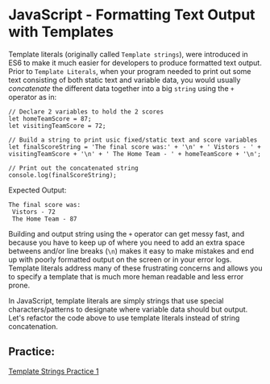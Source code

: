 # JavaScript - Formatting Text Output with Templates

Template literals (originally called `Template strings`), were introduced in ES6 to make it much easier for developers to produce formatted text output. Prior to `Template Literals`, when your program needed to print out some text consisting of both static text and variable data, you would usually *concatenate* the different data together into a big `string` using the `+` operator as in:

```
// Declare 2 variables to hold the 2 scores
let homeTeamScore = 87;
let visitingTeamScore = 72;

// Build a string to print usic fixed/static text and score variables
let finalScoreString = 'The final score was:' + '\n' + ' Vistors - ' + visitingTeamScore + '\n' + ' The Home Team - ' + homeTeamScore + '\n';

// Print out the concatenated string
console.log(finalScoreString);
```
Expected Output:
```
The final score was:
 Vistors - 72
 The Home Team - 87
 ```
Building and output string using the `+` operator can get messy fast, and because you have to keep up of where you need to add an extra space betweens and/or line breaks (`\n`) makes it easy to make mistakes and end up with poorly formatted output on the screen or in your error logs. Template literals address many of these frustrating concerns and allows you to specify a template that is much more heman readable and less error prone. 

In JavaScript, template literals are simply strings that use special characters/patterns to designate where variable data should but output. Let's refactor the code above to use template literals instead of string concatenation.



## Practice:
[Template Strings Practice 1](https://github.com/cs-fullstack-master/javascript-template-strings-ic2)

